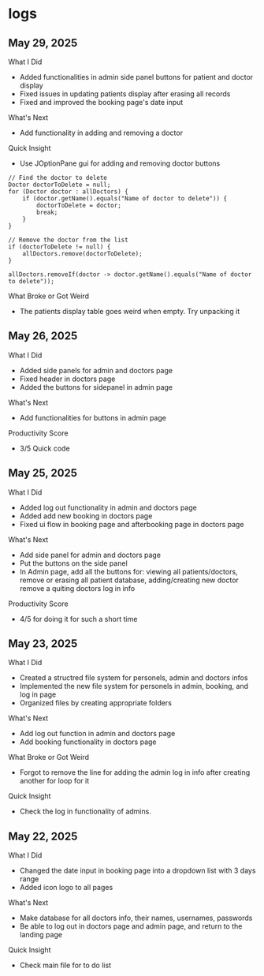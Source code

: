 # logs

## May 29, 2025
What I Did
- Added functionalities in admin side panel buttons for patient and doctor display
- Fixed issues in updating patients display after erasing all records
- Fixed and improved the booking page's date input

What's Next
- Add functionality in adding and removing a doctor

Quick Insight
- Use JOptionPane gui for adding and removing doctor buttons
```
// Find the doctor to delete
Doctor doctorToDelete = null;
for (Doctor doctor : allDoctors) {
    if (doctor.getName().equals("Name of doctor to delete")) {
        doctorToDelete = doctor;
        break;
    }
}

// Remove the doctor from the list
if (doctorToDelete != null) {
    allDoctors.remove(doctorToDelete);
}

allDoctors.removeIf(doctor -> doctor.getName().equals("Name of doctor to delete"));
```

What Broke or Got Weird
- The patients display table goes weird when empty. Try unpacking it

## May 26, 2025
What I Did
- Added side panels for admin and doctors page
- Fixed header in doctors page
- Added the buttons for sidepanel in admin page

What's Next
- Add functionalities for buttons in admin page

Productivity Score
- 3/5 Quick code

## May 25, 2025
What I Did
- Added log out functionality in admin and doctors page
- Added add new booking in doctors page
- Fixed ui flow in booking page and afterbooking page in doctors page

What's Next
- Add side panel for admin and doctors page
- Put the buttons on the side panel
- In Admin page, add all the buttons for:
    viewing all patients/doctors,
    remove or erasing all patient database,
    adding/creating new doctor
    remove a quiting doctors log in info

Productivity Score
- 4/5 for doing it for such a short time

## May 23, 2025
What I Did
- Created a structred file system for personels, admin and doctors infos
- Implemented the new file system for personels in admin, booking, and log in page
- Organized files by creating appropriate folders

What's Next
- Add log out function in admin and doctors page
- Add booking functionality in doctors page

What Broke or Got Weird
- Forgot to remove the line for adding the admin log in info after creating another for loop for it

Quick Insight
- Check the log in functionality of admins. 

## May 22, 2025
What I Did
- Changed the date input in booking page into a dropdown list with 3 days range
- Added icon logo to all pages

What's Next
- Make database for all doctors info, their names, usernames, passwords
- Be able to log out in doctors page and admin page, and return to the landing page

Quick Insight
- Check main file for to do list
